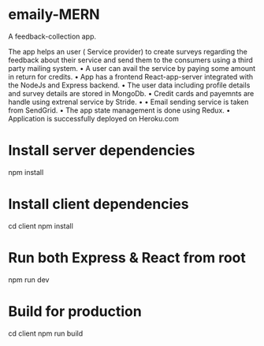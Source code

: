 # emaily-MERN
A feedback-collection app.

The app helps an user ( Service provider) to create surveys regarding the feedback about their service and send them to the consumers using a third party mailing system.
• A user can avail the service by paying some amount in return for credits.
• App has a frontend React-app-server integrated with the NodeJs and Express backend.
• The user data including profile details and survey details are stored in MongoDb.
• Credit cards and payemnts are handle using extrenal service by Stride.
•
• Email sending service is taken from SendGrid.
• The app state management is done using Redux.
• Application is successfully deployed on Heroku.com




# Install server dependencies
npm install

# Install client dependencies
cd client
npm install

# Run both Express & React from root
npm run dev

# Build for production
cd client
npm run build
